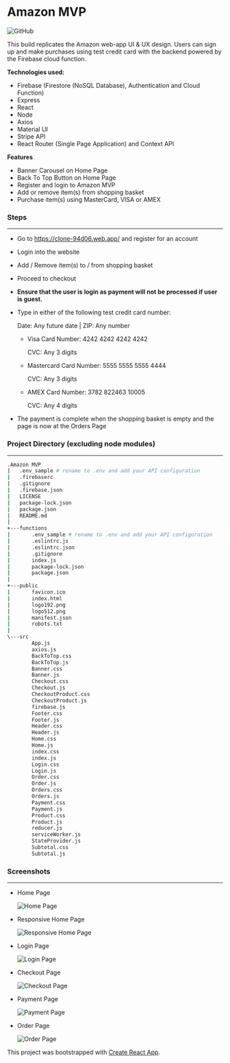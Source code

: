 # Amazon MVP
![GitHub](https://camo.githubusercontent.com/ee2de4be68db65d60cde7c99761d493c1d2b35dab5d8675a3dcbd0f776022de1/68747470733a2f2f696d672e736869656c64732e696f2f6769746875622f6c6963656e73652f6564756172646f7a6f2f77686174736170702d6d65726e3f7374796c653d666c6174)

This build replicates the Amazon web-app UI & UX design. Users can sign up and make purchases using test credit card with the backend powered by the Firebase cloud function.

**Technologies used:**
* Firebase (Firestore (NoSQL Database), Authentication and Cloud Function)
* Express
* React
* Node
* Axios
* Material UI
* Stripe API
* React Router (Single Page Application) and Context API 

**Features**
* Banner Carousel on Home Page
* Back To Top Button on Home Page
* Register and login to Amazon MVP
* Add or remove item(s) from shopping basket
* Purchase item(s) using MasterCard, VISA or AMEX


### Steps 

*** 

* Go to https://clone-94d06.web.app/ and register for an account

* Login into the website

* Add / Remove item(s) to / from shopping basket

* Proceed to checkout

* **Ensure that the user is login as payment will not be processed if user is guest.**

* Type in either of the following test credit card number:

  Date: Any future date | ZIP: Any number 

  * Visa Card Number: 4242 4242 4242 4242 

    CVC: Any 3 digits 

  * Mastercard Card Number: 5555 5555 5555 4444 

    CVC: Any 3 digits 

  * AMEX Card Number: 3782 822463 10005 

    CVC: Any 4 digits 

* The payment is complete when the shopping basket is empty and the page is now at the Orders Page

### Project Directory (excluding node modules)

*** 

```bash
.Amazon MVP
|   .env_sample # rename to .env and add your API configuration
|   .firebaserc
|   .gitignore
|   .firebase.json
|   LICENSE
|   package-lock.json
|   package.json
|   README.md
|
+---functions
|       .env_sample # rename to .env and add your API configuration
|       .eslintrc.js
|       .eslintrc.json
|       .gitignore
|       index.js
|       package-lock.json
|       package.json
|
+---public
|       favicon.ico
|       index.html
|       logo192.png
|       logo512.png
|       manifest.json
|       robots.txt
|
\---src
        App.js
        axios.js
        BackToTop.css
        BackToTop.js
        Banner.css
        Banner.js
        Checkout.css
        Checkout.js
        CheckoutProduct.css
        CheckoutProduct.js
        firebase.js
        Footer.css
        Footer.js
        Header.css
        Header.js
        Home.css
        Home.js
        index.css
        index.js
        Login.css
        Login.js
        Order.css
        Order.js
        Orders.css
        Orders.js
        Payment.css
        Payment.js
        Product.css
        Product.js
        reducer.js
        serviceWorker.js
        StateProvider.js
        Subtotal.css
        Subtotal.js

```

### Screenshots

***

* Home Page

  ![Home Page](https://i.ibb.co/HrzGNDs/Home-Page.png)

* Responsive Home Page

  ![Responsive Home Page](https://i.ibb.co/4smzw9D/Responsive-Home-Page.png)

* Login Page

  ![Login Page](https://i.ibb.co/CsFh2ys/Login-Page.png)

* Checkout Page

  ![Checkout Page](https://i.ibb.co/31pm6P6/Checkout-Page.png)

* Payment Page

  ![Payment Page](https://i.ibb.co/x7K6BZy/Payment-Page.png)

* Order Page

  ![Order Page](https://i.ibb.co/jTGrkXZ/Order-Page.png)

This project was bootstrapped with [Create React App](https://github.com/facebook/create-react-app).

